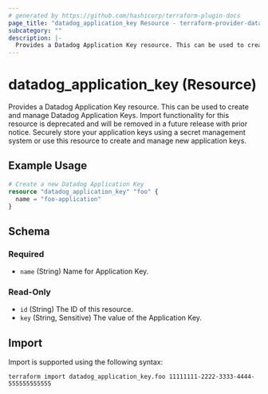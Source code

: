```yaml
---
# generated by https://github.com/hashicorp/terraform-plugin-docs
page_title: "datadog_application_key Resource - terraform-provider-datadog"
subcategory: ""
description: |-
  Provides a Datadog Application Key resource. This can be used to create and manage Datadog Application Keys. Import functionality for this resource is deprecated and will be removed in a future release with prior notice. Securely store your application keys using a secret management system or use this resource to create and manage new application keys.
---
```


# datadog_application_key (Resource)

Provides a Datadog Application Key resource. This can be used to create and manage Datadog Application Keys. Import functionality for this resource is deprecated and will be removed in a future release with prior notice. Securely store your application keys using a secret management system or use this resource to create and manage new application keys.

## Example Usage

```terraform
# Create a new Datadog Application Key
resource "datadog_application_key" "foo" {
  name = "foo-application"
}
```

<!-- schema generated by tfplugindocs -->
## Schema

### Required

- `name` (String) Name for Application Key.

### Read-Only

- `id` (String) The ID of this resource.
- `key` (String, Sensitive) The value of the Application Key.

## Import

Import is supported using the following syntax:

```shell
terraform import datadog_application_key.foo 11111111-2222-3333-4444-555555555555
```
